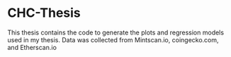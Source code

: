 # CHC-Thesis

This thesis contains the code to generate the plots and regression models used in my thesis. Data was collected from Mintscan.io, coingecko.com, and Etherscan.io
